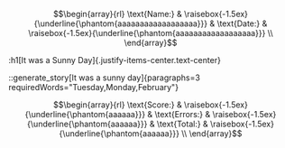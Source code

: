 ```math
\begin{array}{rl}
\text{Name:} & \raisebox{-1.5ex}{\underline{\phantom{aaaaaaaaaaaaaaaaaa}}} &
\text{Date:} & \raisebox{-1.5ex}{\underline{\phantom{aaaaaaaaaaaaaaaaaa}}} \\
\end{array}
```

:h1[It was a Sunny Day]{.justify-items-center.text-center}

::generate_story[It was a sunny day]{paragraphs=3 requiredWords="Tuesday,Monday,February"}

```math
\begin{array}{rl}
\text{Score:} & \raisebox{-1.5ex}{\underline{\phantom{aaaaaa}}} &
\text{Errors:} & \raisebox{-1.5ex}{\underline{\phantom{aaaaaa}}} &
\text{Total:} & \raisebox{-1.5ex}{\underline{\phantom{aaaaaa}}} \\
\end{array}
```